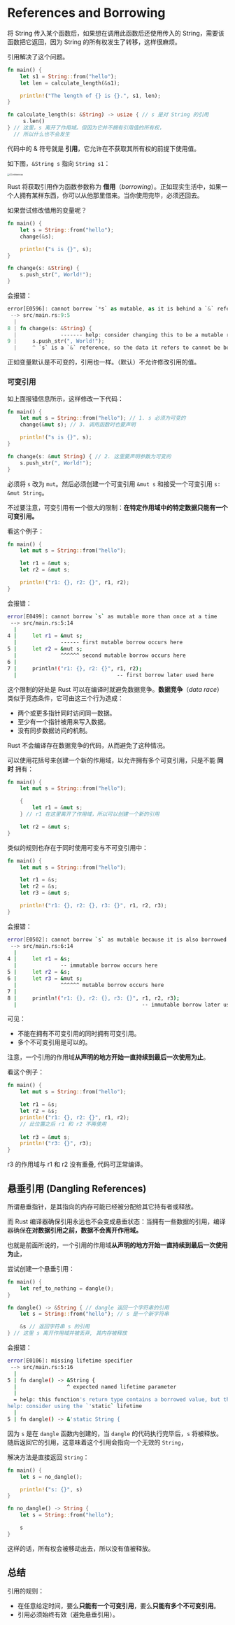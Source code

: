 # References and Borrowing

将 String 传入某个函数后，如果想在调用此函数后还使用传入的 String，需要该函数把它返回，因为 String 的所有权发生了转移，这样很麻烦。

引用解决了这个问题。

```rust
fn main() {
    let s1 = String::from("hello");
    let len = calculate_length(&s1);

    println!("The length of {} is {}.", s1, len);
}

fn calculate_length(s: &String) -> usize { // s 是对 String 的引用
     s.len()
} // 这里，s 离开了作用域。但因为它并不拥有引用值的所有权，
  // 所以什么也不会发生
```

代码中的  & 符号就是 **引用**，它允许在不获取其所有权的前提下使用值。

如下图，`&String s` 指向 `String s1`：

<img src="https://github.com/LLLeon/rust-notes/blob/main/imgs/03.references.jpg" alt="03.references" style="zoom: 33%;" />

Rust 将获取引用作为函数参数称为 **借用**（*borrowing*）。正如现实生活中，如果一个人拥有某样东西，你可以从他那里借来。当你使用完毕，必须还回去。

如果尝试修改借用的变量呢？

```rust
fn main() {
    let s = String::from("hello");
    change(&s);

    println!("s is {}", s);
}

fn change(s: &String) {
    s.push_str(", World!");
}
```

会报错：

```rust
error[E0596]: cannot borrow `*s` as mutable, as it is behind a `&` reference
 --> src/main.rs:9:5
  |
8 | fn change(s: &String) {
  |              ------- help: consider changing this to be a mutable reference: `&mut String`
9 |     s.push_str(", World!");
  |     ^ `s` is a `&` reference, so the data it refers to cannot be borrowed as mutable
```

正如变量默认是不可变的，引用也一样。（默认）不允许修改引用的值。

### 可变引用

如上面报错信息所示，这样修改一下代码：

```rust
fn main() {
    let mut s = String::from("hello"); // 1. s 必须为可变的
    change(&mut s); // 3. 调用函数时也要声明

    println!("s is {}", s);
}

fn change(s: &mut String) { // 2. 这里要声明参数为可变的
    s.push_str(", World!");
}
```

必须将 `s` 改为 `mut`。然后必须创建一个可变引用 `&mut s` 和接受一个可变引用 `s: &mut String`。

不过要注意，可变引用有一个很大的限制：**在特定作用域中的特定数据只能有一个可变引用。**

看这个例子：

```rust
fn main() {
    let mut s = String::from("hello");

    let r1 = &mut s;
    let r2 = &mut s;

    println!("r1: {}, r2: {}", r1, r2);
}
```

会报错：

```bash
error[E0499]: cannot borrow `s` as mutable more than once at a time
 --> src/main.rs:5:14
  |
4 |     let r1 = &mut s;
  |              ------ first mutable borrow occurs here
5 |     let r2 = &mut s;
  |              ^^^^^^ second mutable borrow occurs here
6 |
7 |     println!("r1: {}, r2: {}", r1, r2);
  |                                -- first borrow later used here
```

这个限制的好处是 Rust 可以在编译时就避免数据竞争。**数据竞争**（*data race*）类似于竞态条件，它可由这三个行为造成：

- 两个或更多指针同时访问同一数据。
- 至少有一个指针被用来写入数据。
- 没有同步数据访问的机制。

Rust 不会编译存在数据竞争的代码，从而避免了这种情况。

可以使用花括号来创建一个新的作用域，以允许拥有多个可变引用，只是不能 **同时** 拥有：

```rust
fn main() {
    let mut s = String::from("hello");

    {
        let r1 = &mut s;
    } // r1 在这里离开了作用域，所以可以创建一个新的引用

    let r2 = &mut s;
}
```

类似的规则也存在于同时使用可变与不可变引用中：

```rust
fn main() {
    let mut s = String::from("hello");

    let r1 = &s;
    let r2 = &s;
    let r3 = &mut s;

    println!("r1: {}, r2: {}, r3: {}", r1, r2, r3);
}
```

会报错：

```bash
error[E0502]: cannot borrow `s` as mutable because it is also borrowed as immutable
 --> src/main.rs:6:14
  |
4 |     let r1 = &s;
  |              -- immutable borrow occurs here
5 |     let r2 = &s;
6 |     let r3 = &mut s;
  |              ^^^^^^ mutable borrow occurs here
7 |
8 |     println!("r1: {}, r2: {}, r3: {}", r1, r2, r3);
  |                                        -- immutable borrow later used here
```

可见：

- 不能在拥有不可变引用的同时拥有可变引用。
- 多个不可变引用是可以的。

注意，一个引用的作用域**从声明的地方开始一直持续到最后一次使用为止**。

看这个例子：

```rust
fn main() {
    let mut s = String::from("hello");

    let r1 = &s;
    let r2 = &s;
    println!("r1: {}, r2: {}", r1, r2);
    // 此位置之后 r1 和 r2 不再使用
  
    let r3 = &mut s;
    println!("r3: {}", r3);
}
```

r3 的作用域与 r1 和 r2 没有重叠, 代码可正常编译。

## 悬垂引用 (Dangling References)

所谓悬垂指针，是其指向的内存可能已经被分配给其它持有者或释放。

而 Rust 编译器确保引用永远也不会变成悬垂状态：当拥有一些数据的引用，编译器确保**在对数据引用之前，数据不会离开作用域。**

也就是前面所说的，一个引用的作用域**从声明的地方开始一直持续到最后一次使用为止**，

尝试创建一个悬垂引用：

```rust
fn main() {
    let ref_to_nothing = dangle();
}

fn dangle() -> &String { // dangle 返回一个字符串的引用
    let s = String::from("hello"); // s 是一个新字符串

    &s // 返回字符串 s 的引用
} // 这里 s 离开作用域并被丢弃, 其内存被释放
```

会报错：

```bash
error[E0106]: missing lifetime specifier
 --> src/main.rs:5:16
  |
5 | fn dangle() -> &String {
  |                ^ expected named lifetime parameter
  |
  = help: this function's return type contains a borrowed value, but there is no value for it to be borrowed from
help: consider using the `'static` lifetime
  |
5 | fn dangle() -> &'static String {
```

因为 `s` 是在 `dangle` 函数内创建的，当 `dangle` 的代码执行完毕后，`s` 将被释放。随后返回它的引用，这意味着这个引用会指向一个无效的 `String`，

解决方法是直接返回 `String`：

```rust
fn main() {
    let s = no_dangle();

    println!("s: {}", s)
}

fn no_dangle() -> String {
    let s = String::from("hello");

    s
}
```

这样的话，所有权会被移动出去，所以没有值被释放。

## 总结

引用的规则：

- 在任意给定时间，要么**只能有一个可变引用**，要么**只能有多个不可变引用**。
- 引用必须始终有效（避免悬垂引用）。

